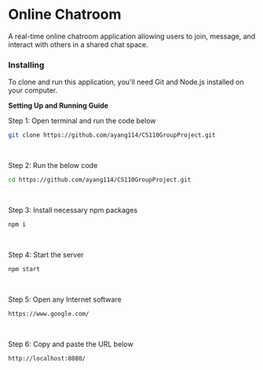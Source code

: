 # Online Chatroom

A real-time online chatroom application allowing users to join, message, and interact with others in a shared chat space.


### Installing

To clone and run this application, you'll need Git and Node.js installed on your computer.

<b>Setting Up and Running Guide</b>

Step 1: Open terminal and run the code below
```bash
git clone https://github.com/ayang114/CS110GroupProject.git
```
<br>

Step 2: Run the below code
```bash
cd https://github.com/ayang114/CS110GroupProject.git
```
<br>

Step 3: Install necessary npm packages
```bash
npm i
```
<br>

Step 4:  Start the server
```bash
npm start
```
<br>

Step 5:  Open any Internet software
```bash
https://www.google.com/
```
<br>

Step 6: Copy and paste the URL below
```bash
http://localhost:8080/
```
